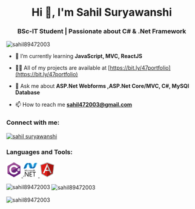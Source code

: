 <h1 align="center">Hi 👋, I'm Sahil Suryawanshi</h1>
<h3 align="center">BSc-IT Student | Passionate about C# & .Net Framework</h3>

<p align="left"> <img src="https://komarev.com/ghpvc/?username=sahil89472003&label=Profile%20views&color=0e75b6&style=flat" alt="sahil89472003" /> </p>

- 🌱 I’m currently learning **JavaScript, MVC, ReactJS**

- 👨‍💻 All of my projects are available at [https://bit.ly/47portfolio](https://bit.ly/47portfolio)

- 💬 Ask me about **ASP.Net Webforms ,ASP.Net Core/MVC, C#, MySQl Database**

- 📫 How to reach me **sahil472003@gmail.com**

<h3 align="left">Connect with me:</h3>
<p align="left">
<a href="https://linkedin.com/in/sahil suryawanshi" target="blank"><img align="center" src="https://raw.githubusercontent.com/rahuldkjain/github-profile-readme-generator/master/src/images/icons/Social/linked-in-alt.svg" alt="sahil suryawanshi" height="30" width="40" /></a>
</p>

<h3 align="left">Languages and Tools:</h3>
<p align="left"> 
  <a href="https://www.w3schools.com/cs/" target="_blank" rel="noreferrer"> 
    <img src="https://raw.githubusercontent.com/devicons/devicon/master/icons/csharp/csharp-original.svg" alt="csharp" width="40" height="40"/> 
  </a> 
  <a href="https://dotnet.microsoft.com/" target="_blank" rel="noreferrer"> 
    <img src="https://raw.githubusercontent.com/devicons/devicon/master/icons/dot-net/dot-net-original-wordmark.svg" alt="dotnet" width="40" height="40"/> 
  </a>
  <a href="https://angular.io/" target="_blank" rel="noreferrer">
    <img src="https://raw.githubusercontent.com/devicons/devicon/master/icons/angularjs/angularjs-original.svg" alt="angular" width="40" height="40"/>
  </a>
</p>

<p><img align="left" src="https://github-readme-stats.vercel.app/api/top-langs?username=sahil89472003&show_icons=true&locale=en&layout=compact" alt="sahil89472003" /></p>

<p>&nbsp;<img align="center" src="https://github-readme-stats.vercel.app/api?username=sahil89472003&show_icons=true&locale=en" alt="sahil89472003" /></p>

<p><img align="center" src="https://github-readme-streak-stats.herokuapp.com/?user=sahil89472003&" alt="sahil89472003" /></p>
